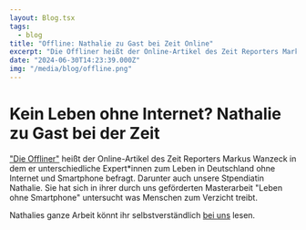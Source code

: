 ```yaml
---
layout: Blog.tsx
tags:
  - blog
title: "Offline: Nathalie zu Gast bei Zeit Online"
excerpt: "Die Offliner heißt der Online-Artikel des Zeit Reporters Markus Wanzeck in dem er unterschiedliche Expert*innen zum Leben in Deutschland ohne Internet und Smartphone befragt. Darunter auch unsere Stpendiatin Nathalie."
date: "2024-06-30T14:23:39.000Z"
img: "/media/blog/offline.png"
---
```


# Kein Leben ohne Internet? Nathalie zu Gast bei der Zeit

["Die Offliner"](https://www.zeit.de/digital/internet/2024-07/leben-ohne-internet-digitalisierung-smartphone-apps/komplettansicht) heißt der Online-Artikel des Zeit Reporters Markus Wanzeck in dem er unterschiedliche Expert\*innen zum Leben in Deutschland ohne Internet und Smartphone befragt.
Darunter auch unsere Stpendiatin Nathalie.
Sie hat sich in ihrer durch uns geförderten Masterarbeit "Leben ohne Smartphone" untersucht was Menschen zum Verzicht treibt.

Nathalies ganze Arbeit könnt ihr selbstverständlich [bei uns](/publication/2023/arbeit3/) lesen.
